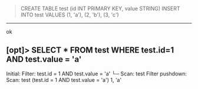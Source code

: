 > CREATE TABLE test (id INT PRIMARY KEY, value STRING)
> INSERT INTO test VALUES (1, 'a'), (2, 'b'), (3, 'c')
---
ok


[opt]> SELECT * FROM test WHERE test.id=1 AND test.value = 'a'
---
Initial:
   Filter: test.id = 1 AND test.value = 'a'
   └─ Scan: test
Filter pushdown:
   Scan: test (test.id = 1 AND test.value = 'a')
1, 'a'
